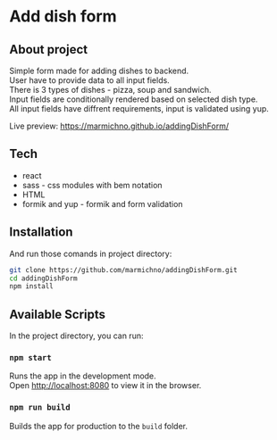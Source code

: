 # Add dish form

## About project

Simple form made for adding dishes to backend.<br>
User have to provide data to all input fields.<br>
There is 3 types of dishes - pizza, soup and sandwich.<br>
Input fields are conditionally rendered based on selected dish type.<br>
All input fields have diffrent requirements, input is validated using yup.

Live preview: https://marmichno.github.io/addingDishForm/

## Tech

- react
- sass - css modules with bem notation
- HTML
- formik and yup - formik and form validation

## Installation

And run those comands in project directory:
```sh
git clone https://github.com/marmichno/addingDishForm.git
cd addingDishForm
npm install
```

## Available Scripts

In the project directory, you can run:

### `npm start`

Runs the app in the development mode.\
Open [http://localhost:8080](http://localhost:8080) to view it in the browser.

### `npm run build`

Builds the app for production to the `build` folder.

